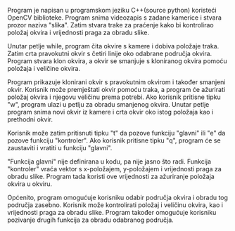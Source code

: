 
Program je napisan u programskom jeziku C++(source python) koristeći OpenCV biblioteke. Program snima videozapis s zadane kamerice i stvara prozor naziva "slika". Zatim stvara trake za praćenje kako bi kontrolirao položaj okvira i vrijednosti praga za obradu slike.

Unutar petlje while, program čita okvire s kamere i dobiva položaje traka. Zatim crta pravokutni okvir s četiri linije oko odabrane područja okvira. Program stvara klon okvira, a okvir se smanjuje s kloniranog okvira pomoću položaja i veličine okvira.

Program prikazuje klonirani okvir s pravokutnim okvirom i također smanjeni okvir. Korisnik može premještati okvir pomoću traka, a program će ažurirati položaj okvira i njegovu veličinu prema potrebi. Ako korisnik pritisne tipku "w", program ulazi u petlju za obradu smanjenog okvira. Unutar petlje program snima novi okvir iz kamere i crta okvir oko istog položaja kao i prethodni okvir.

Korisnik može zatim pritisnuti tipku "t" da pozove funkciju "glavni" ili "e" da pozove funkciju "kontroler". Ako korisnik pritisne tipku "q", program će se zaustaviti i vratiti u funkciju "glavni".

"Funkcija glavni" nije definirana u kodu, pa nije jasno što radi. Funkcija "kontroler" vraća vektor s x-položajem, y-položajem i vrijednosti praga za obradu slike. Program tada koristi ove vrijednosti za ažuriranje položaja okvira u okviru.

Općenito, program omogućuje korisniku odabir područja okvira i obradu tog područja zasebno. Korisnik može kontrolirati položaj i veličinu okvira, kao i vrijednosti praga za obradu slike. Program također omogućuje korisniku pozivanje drugih funkcija za obradu odabranog područja.
